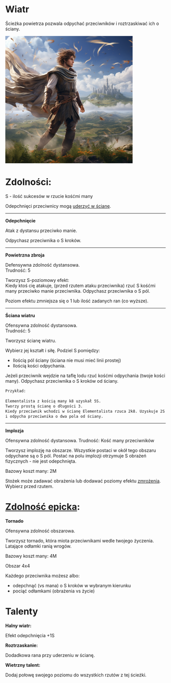 # Wiatr

Ścieżka powietrza pozwala odpychać przeciwników i roztrzaskiwać ich o ściany.

<img src="imgs/wiatr.png" width="400">

# Zdolności:

S - ilość sukcesów w rzucie kośćmi many

Odepchnięci przeciwnicy mogą [uderzyć w ścianę](/docs/uderzenie-w-sciane.md).
___

**Odepchnięcie**

Atak z dystansu przeciwko manie.

Odpychasz przeciwnika o S kroków.
___
**Powietrzna zbroja**

Defensywna zdolność dystansowa.\
Trudność: 5

Tworzysz S-poziomowy efekt:\
Kiedy ktoś cię atakuje, (przed rzutem ataku przeciwnika) rzuć S kośćmi many przeciwko manie przeciwnika. Odpychasz przeciwnika o S pól.

Poziom efektu zmniejsza się o 1 lub ilość zadanych ran (co wyższe).
___
**Ściana wiatru**

Ofensywna zdolność dystansowa.\
Trudność: 5

Tworzysz ścianę wiatru.

Wybierz jej kształt i siłę.
Podziel S pomiędzy:
* Ilością pól ściany (ściana nie musi mieć linii prostej)
* Ilością kości odpychania.

Jeżeli przeciwnik wejdzie na taflę lodu rzuć kośćmi odpychania (twoje kości many). Odpychasz przeciwnika o S kroków od ściany.

```
Przykład:

Elementalista z kością many k8 uzyskał 5S.
Tworzy prostą ścianę o długości 3.
Kiedy przeciwnik wchodzi w ścianę Elementalista rzuca 2k8. Uzyskuje 2S i odpycha przeciwnika o dwa pola od ściany.

```
___
**Implozja**

Ofensywna zdolność dystansowa.
Trudność: Kość many przeciwników

Tworzysz implozję na obszarze. Wszystkie postaci w okół tego obszaru odpychane są o S pól. Postać na polu implozji otrzymuje S obrażeń fizycznych - nie jest odepchnięta.

Bazowy koszt many: 2M

Stożek może zadawać obrażenia lub dodawać poziomy efektu [zmrożenia](/docs/efekty/zmrozenie.md).
Wybierz przed rzutem.

# [Zdolność epicka](/docs/zdolnosc-epicka.md):

**Tornado**

Ofensywna zdolność obszarowa.

Tworzysz tornado, która miota przeciwnikami wedle twojego życzenia.\
Latające odłamki ranią wrogów.

Bazowy koszt many: 4M

Obszar 4x4

Każdego przeciwnika możesz albo:
* odepchnąć (vs mana) o S kroków w wybranym kierunku
* pociąć odłamkami (obrażenia vs życie)

# Talenty

**Halny wiatr:**

Efekt odepchnięcia +1S

**Roztrzaskanie:**

Dodadkowa rana przy uderzeniu w ścianę.

**Wietrzny talent:**

Dodaj połowę swojego poziomu do wszystkich rzutów z tej ścieżki.
